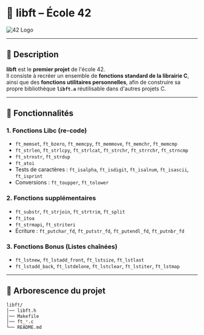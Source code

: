 # 🚀 **libft – École 42**

![42 Logo](https://upload.wikimedia.org/wikipedia/commons/e/e0/42_Logo.svg)

---

## 📖 **Description**  
**libft** est le **premier projet** de l'école 42.  
Il consiste à recréer un ensemble de **fonctions standard de la librairie C**, ainsi que des **fonctions utilitaires personnelles**, afin de construire sa propre bibliothèque **`libft.a`** réutilisable dans d'autres projets C.

---

## 🧩 **Fonctionnalités**  

### **1. Fonctions Libc (re-code)**  
- `ft_memset`, `ft_bzero`, `ft_memcpy`, `ft_memmove`, `ft_memchr`, `ft_memcmp`  
- `ft_strlen`, `ft_strlcpy`, `ft_strlcat`, `ft_strchr`, `ft_strrchr`, `ft_strncmp`  
- `ft_strnstr`, `ft_strdup`  
- `ft_atoi`  
- Tests de caractères : `ft_isalpha`, `ft_isdigit`, `ft_isalnum`, `ft_isascii`, `ft_isprint`  
- Conversions : `ft_toupper`, `ft_tolower`  

### **2. Fonctions supplémentaires**  
- `ft_substr`, `ft_strjoin`, `ft_strtrim`, `ft_split`  
- `ft_itoa`  
- `ft_strmapi`, `ft_striteri`  
- Écriture : `ft_putchar_fd`, `ft_putstr_fd`, `ft_putendl_fd`, `ft_putnbr_fd`  

### **3. Fonctions Bonus (Listes chaînées)**  
- `ft_lstnew`, `ft_lstadd_front`, `ft_lstsize`, `ft_lstlast`  
- `ft_lstadd_back`, `ft_lstdelone`, `ft_lstclear`, `ft_lstiter`, `ft_lstmap`  

---

## 📂 **Arborescence du projet**  
```bash
libft/
│── libft.h
│── Makefile
│── ft_*.c
└── README.md
